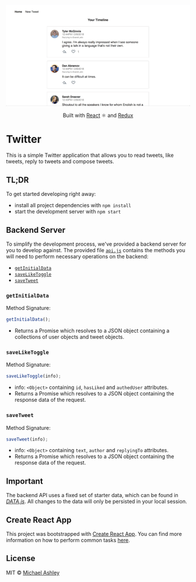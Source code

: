 ![Twitter](public/cover.png)

<p align="center">Built with <a href="https://reactjs.org/">React</a> ⚛️️ and <a href="https://redux.js.org/">Redux</a></p>

# Twitter

This is a simple Twitter application that allows you to read tweets, like tweets, reply to tweets and compose tweets.

## TL;DR

To get started developing right away:

- install all project dependencies with `npm install`
- start the development server with `npm start`

## Backend Server

To simplify the development process, we've provided a backend server for you to develop against. The provided file [`api.js`](src/utils/api.js) contains the methods you will need to perform necessary operations on the backend:

- [`getInitialData`](#getInitialData)
- [`saveLikeToggle`](#saveLikeToggle)
- [`saveTweet`](#saveTweet)

### `getInitialData`

Method Signature:

```js
getInitialData();
```

- Returns a Promise which resolves to a JSON object containing a collections of user objects and tweet objects.

### `saveLikeToggle`

Method Signature:

```js
saveLikeToggle(info);
```

- info: `<Object>` containing `id`, `hasLiked` and `authedUser` attributes.
- Returns a Promise which resolves to a JSON object containing the response data of the request.

### `saveTweet`

Method Signature:

```js
saveTweet(info);
```

- info: `<Object>` containing `text`, `author` and `replyingTo` attributes.
- Returns a Promise which resolves to a JSON object containing the response data of the request.

## Important

The backend API uses a fixed set of starter data, which can be found in [_DATA.js_](src/utils/_DATA.js). All changes to the data will only be persisted in your local session.

## Create React App

This project was bootstrapped with [Create React App](https://github.com/facebookincubator/create-react-app). You can find more information on how to perform common tasks [here](https://github.com/facebookincubator/create-react-app/blob/master/packages/react-scripts/template/README.md).

## License

MIT © [Michael Ashley](https://github.com/mdashley)

